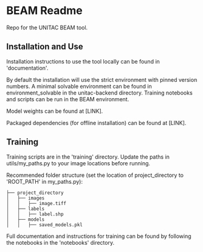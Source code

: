 # BEAM Readme

Repo for the UNITAC BEAM tool. 

## Installation and Use

Installation instructions to use the tool locally can be found in 'documentation'. 

By default the installation will use the strict environment with pinned version numbers. A minimal solvable environment can be found in environment_solvable in the unitac-backend directory. Training notebooks and scripts can be run in the BEAM environment. 

Model weights can be found at [LINK].

Packaged dependencies (for offline installation) can be found at [LINK].

## Training

Training scripts are in the 'training' directory. Update the paths in utils/my_paths.py to your image locations before running. 

Recommended folder structure (set the location of project_directory to 'ROOT_PATH' in my_paths.py): 
```
├── project_directory
│   ├── images
│   │   ├── image.tiff
│   ├── labels
│   │   ├── label.shp
│   ├── models
│   │   ├── saved_models.pkl
```

Full documentation and instructions for training can be found by following the notebooks in the 'notebooks' directory. 
